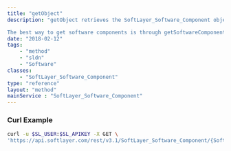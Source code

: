 ```yaml
---
title: "getObject"
description: "getObject retrieves the SoftLayer_Software_Component object whose ID corresponds to the ID number of the init parameter passed to the SoftLayer_Software_Component service. 

The best way to get software components is through getSoftwareComponents from the Hardware service. "
date: "2018-02-12"
tags:
    - "method"
    - "sldn"
    - "Software"
classes:
    - "SoftLayer_Software_Component"
type: "reference"
layout: "method"
mainService : "SoftLayer_Software_Component"
---
```


### Curl Example
```bash
curl -u $SL_USER:$SL_APIKEY -X GET \
'https://api.softlayer.com/rest/v3.1/SoftLayer_Software_Component/{SoftLayer_Software_ComponentID}/getObject'
```
